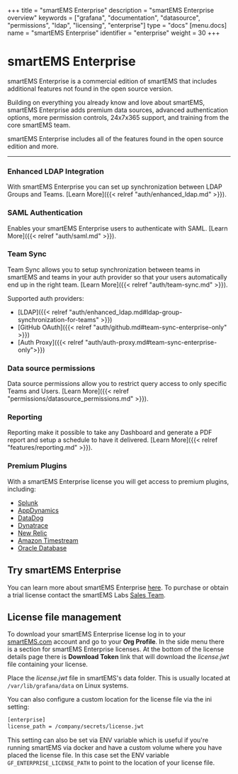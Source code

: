 +++
title = "smartEMS Enterprise"
description = "smartEMS Enterprise overview"
keywords = ["grafana", "documentation", "datasource", "permissions", "ldap", "licensing", "enterprise"]
type = "docs"
[menu.docs]
name = "smartEMS Enterprise"
identifier = "enterprise"
weight = 30
+++

# smartEMS Enterprise

smartEMS Enterprise is a commercial edition of smartEMS that includes additional features not found in the open source
version.

Building on everything you already know and love about smartEMS, smartEMS Enterprise adds premium data sources,
advanced authentication options, more permission controls, 24x7x365 support, and training from the core smartEMS team.

smartEMS Enterprise includes all of the features found in the open source edition and more.

___

### Enhanced LDAP Integration

With smartEMS Enterprise you can set up synchronization between LDAP Groups and Teams. [Learn More]({{< relref "auth/enhanced_ldap.md" >}}).

### SAML Authentication

Enables your smartEMS Enterprise users to authenticate with SAML. [Learn More]({{< relref "auth/saml.md" >}}).

### Team Sync

Team Sync allows you to setup synchronization between teams in smartEMS and teams in your auth provider so that your users automatically end up in the right team. [Learn More]({{< relref "auth/team-sync.md" >}}).

Supported auth providers:

* [LDAP]({{< relref "auth/enhanced_ldap.md#ldap-group-synchronization-for-teams" >}})
* [GitHub OAuth]({{< relref "auth/github.md#team-sync-enterprise-only" >}})
* [Auth Proxy]({{< relref "auth/auth-proxy.md#team-sync-enterprise-only">}})

### Data source permissions

Data source permissions allow you to restrict query access to only specific Teams and Users. [Learn More]({{< relref "permissions/datasource_permissions.md" >}}).

### Reporting

Reporting make it possible to take any Dashboard and generate a PDF report and setup a schedule to have it delivered. [Learn More]({{< relref "features/reporting.md" >}}).

### Premium Plugins

With a smartEMS Enterprise license you will get access to premium plugins, including:

* [Splunk](https://grafana.com/plugins/grafana-splunk-datasource)
* [AppDynamics](https://grafana.com/plugins/dlopes7-appdynamics-datasource)
* [DataDog](https://grafana.com/plugins/grafana-datadog-datasource)
* [Dynatrace](https://grafana.com/plugins/grafana-dynatrace-datasource)
* [New Relic](https://grafana.com/plugins/grafana-newrelic-datasource)
* [Amazon Timestream](https://grafana.com/plugins/grafana-timestream-datasource)
* [Oracle Database](https://grafana.com/plugins/grafana-oracle-datasource)

## Try smartEMS Enterprise

You can learn more about smartEMS Enterprise [here](https://grafana.com/enterprise). To purchase or obtain a trial license contact
the smartEMS Labs [Sales Team](https://grafana.com/contact?about=support&topic=smartEMS%20Enterprise).

## License file management

To download your smartEMS Enterprise license log in to your [smartEMS.com](https://grafana.com) account and go to your **Org
Profile**. In the side menu there is a section for smartEMS Enterprise licenses. At the bottom of the license
details page there is **Download Token** link that will download the *license.jwt* file containing your license.

Place the *license.jwt* file in smartEMS's data folder. This is usually located at `/var/lib/grafana/data` on Linux systems.

You can also configure a custom location for the license file via the ini setting:

```bash
[enterprise]
license_path = /company/secrets/license.jwt
```

This setting can also be set via ENV variable which is useful if you're running smartEMS via docker and have a custom
volume where you have placed the license file. In this case set the ENV variable `GF_ENTERPRISE_LICENSE_PATH` to point
to the location of your license file.



